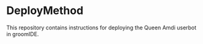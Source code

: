 # DeployMethod
This repository contains instructions for deploying the Queen Amdi userbot in groomIDE.
